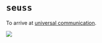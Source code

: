 # `seuss`

To arrive at [universal communication](https://en.wikipedia.org/wiki/Universal_language).

![](https://images.artbrokerage.com/artthumb/geisel_162877_9/632x632/Dr_Seuss_Oh_the_Stuff_You_Will_Learn_CP.jpg)
